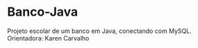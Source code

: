# Banco-Java
Projeto escolar de um banco em Java, conectando com MySQL. Orientadora: Karen Carvalho

